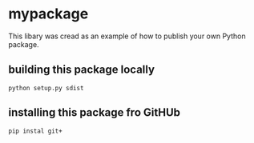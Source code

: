 # mypackage
This libary was cread as an example of how to publish your own Python package.

## building this package locally
`python setup.py sdist`

## installing this package fro GitHUb
`pip instal git+`